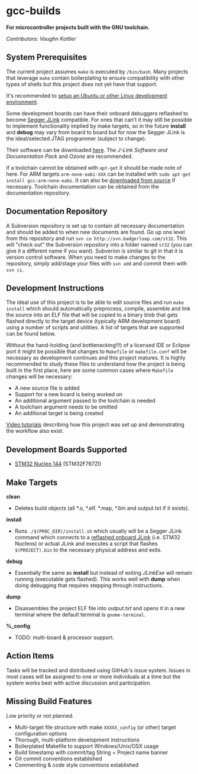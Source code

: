 # gcc-builds

**For microcontroller projects built with the GNU toolchain.**

*Contributors: Vaughn Kottler*

## System Prerequisites

The current project assumes `make` is executed by `/bin/bash`. Many projects that leverage `make` contain boilerplating to ensure compatibility with other types of shells but this project does not yet have that support.

It's recommended to [setup an Ubuntu or other Linux development environment](https://www.youtube.com/playlist?list=PLTPrK33wiSskApHw-Tc647bs5f7fbaD24).

Some development boards can have their onboard debuggers reflashed to become [Segger JLink](https://www.digikey.com/product-detail/en/segger-microcontroller-systems/8.08.90-J-LINK-EDU/899-1008-ND/2263130) compatible. For ones that can't it may still be possible to implement functionality implied by make targets, so in the future **install** and **debug** may vary from board to board but for now the Segger JLink is the ideal/selected JTAG programmer (subject to change).

Their software can be downloaded [here](https://www.segger.com/downloads/jlink/). The *J-Link Software and Documentation Pack* and *Ozone* are recommended.

If a toolchain cannot be obtained with `apt-get` it should be made note of here. For ARM targets `arm-none-eabi-XXX` can be installed with `sudo apt-get install gcc-arm-none-eabi`. It can also be [downloaded from source](https://developer.arm.com/open-source/gnu-toolchain/gnu-rm/downloads) if necessary. Toolchain documentation can be obtained from the documentation repository.

## Documentation Repository

A Subversion repository is set up to contain all necessary documentation and should be added to when new documents are found. Go up one level from this repository and run `svn co http://svn.badgerloop.com/st32`. This will "check out" the Subversion repository into a folder named `st32` (you can give it a different name if you want). Subverion is similar to git in that it is version control software. When you need to make changes to the repository, simply add/stage your files with `svn add` and commit them with `svn ci`.

## Development Instructions

The ideal use of this project is to be able to edit source files and run `make install` which should automatically preprocess, compile, assemble and link the source into an ELF file that will be copied to a binary blob that gets flashed directly to the target device (typically ARM development board) using a number of scripts and utilities. A list of targets that are supported can be found below.

Without the hand-holding (and bottlenecking!!!) of a licensed IDE or Eclipse port it might be possible that changes to `Makefile` or `makefile.conf` will be necessary as development continues and this project matures. It is highly recommended to study these files to understand how the project is being built in the first place, here are some common cases where `Makefile` changes will be necessary:

  * A new source file is added
  * Support for a new board is being worked on
  * An additional argument passed to the toolchain is needed
  * A toolchain argument needs to be omitted
  * An additional target is being created

[Video tutorials](https://www.youtube.com/playlist?list=PLTPrK33wiSskApHw-Tc647bs5f7fbaD24) describing how this project was set up and demonstrating the workflow also exist.

## Development Boards Supported

  * [STM32 Nucleo 144](http://www.st.com/en/evaluation-tools/nucleo-f767zi.html) (STM32F767ZI)

## Make Targets

**clean**

  * Deletes build objects (all \*.o, \*.elf. \*.map, \*.bin and output.txt if it exists).

**install**

  * Runs `./$(PROC_DIR)/install.sh` which usually will be a Segger JLink command which connects to a [reflashed onboard JLink](https://www.youtube.com/watch?v=ezPou8W_Ntc) (i.e. STM32 Nucleos) or actual JLink and executes a script that flashes `$(PROJECT).bin` to the necessary physical address and exits.

**debug**

  * Essentially the same as **install** but instead of exiting *JLinkExe* will remain running (executable gets flashed). This works well with **dump** when doing debugging that requires stepping through instructions.

**dump**

  * Disassembles the project ELF file into *output.txt* and opens it in a new terminal where the default terminal is `gnome-terminal`.

**%\_config**

  * TODO: multi-board & processor support.

## Action Items

Tasks will be tracked and distributed using GitHub's issue system. Issues in most cases will be assigned to one or more individuals at a time but the system works best with active discussion and participation.

## Missing Build Features

Low priority or not planned.

  * Multi-target file structure with make `XXXXX_config` (or other) target configuration options
  * Thorough, multi-platform development instructions
  * Boilerplated Makefile to support Windows/Unix/OSX usage
  * Build timestamp with commit/tag String + Project name banner
  * Git commit conventions established
  * Commenting & code style conventions established

